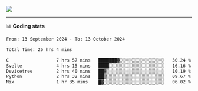 <picture>
  <source
  srcset="https://github-readme-stats.vercel.app/api?username=sant0s12&show_icons=true&theme=dark"
  media="(prefers-color-scheme: dark)"
  />
  <source
  srcset="https://github-readme-stats.vercel.app/api?username=sant0s12&show_icons=true"
  media="(prefers-color-scheme: light)"
  />
  <img src="https://github-readme-stats.vercel.app/api?username=sant0s12&show_icons=true" />
</picture>

---

📊 **Coding stats**

<!--START_SECTION:waka-->

```txt
From: 13 September 2024 - To: 13 October 2024

Total Time: 26 hrs 4 mins

C                  7 hrs 57 mins   ███████▓░░░░░░░░░░░░░░░░░   30.24 %
Svelte             4 hrs 15 mins   ████░░░░░░░░░░░░░░░░░░░░░   16.16 %
Devicetree         2 hrs 40 mins   ██▓░░░░░░░░░░░░░░░░░░░░░░   10.19 %
Python             2 hrs 32 mins   ██▒░░░░░░░░░░░░░░░░░░░░░░   09.67 %
Nix                1 hr 35 mins    █▓░░░░░░░░░░░░░░░░░░░░░░░   06.02 %
```

<!--END_SECTION:waka-->
